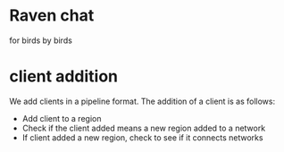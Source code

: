 # Raven chat
for birds by birds

# client addition
We add clients in a pipeline format. The addition of a client is as follows:

* Add client to a region
* Check if the client added means a new region added to a network
* If client added a new region, check to see if it connects networks
